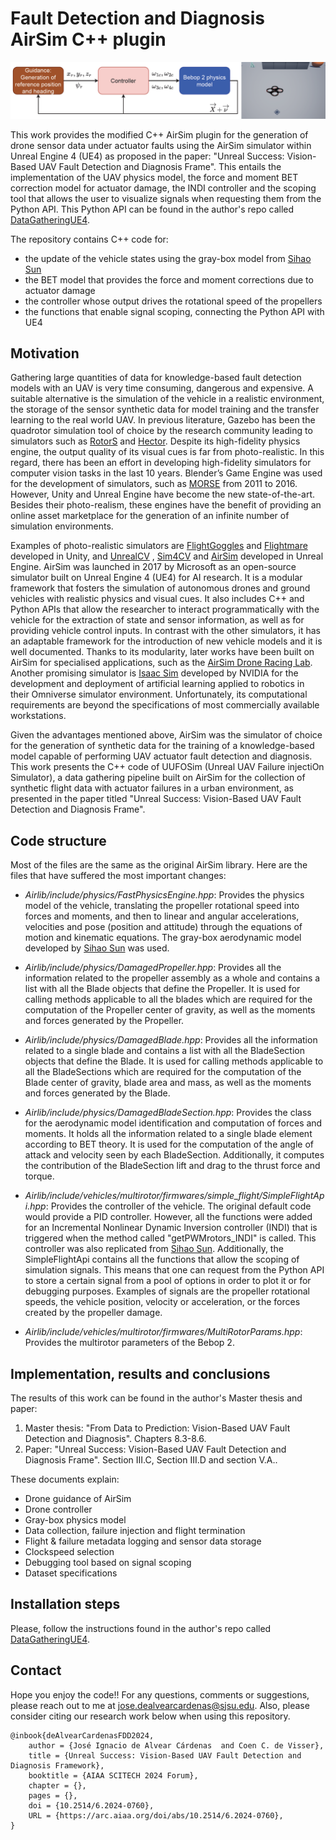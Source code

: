 # Fault Detection and Diagnosis AirSim C++ plugin
![record screenshot](Docs/frontpage.png)

This work provides the modified C++ AirSim plugin for the generation of drone sensor data under actuator faults using the AirSim simulator 
within Unreal Engine 4 (UE4) as proposed in the paper: "Unreal Success: Vision-Based UAV Fault Detection and Diagnosis Frame".
This entails the implementation of the UAV physics model, the force and moment BET correction model for actuator damage,
the INDI controller and the scoping tool that allows the
user to visualize signals when requesting them from the Python API. This Python API can be found in
the author's repo called [DataGatheringUE4](https://github.com/joigalcar3/DataGatheringUE4).

The repository contains C++ code for:
- the update of the vehicle states using the gray-box model from [Sihao Sun](https://arc.aiaa.org/doi/10.2514/1.C035135)
- the BET model that provides the force and moment corrections due to actuator damage
- the controller whose output drives the rotational speed of the propellers
- the functions that enable signal scoping, connecting the Python API with UE4


## Motivation
Gathering large quantities of data for knowledge-based fault detection models with an UAV is very time consuming,
dangerous and expensive. A
suitable alternative is the simulation of the vehicle in a realistic environment, the storage of the sensor synthetic data for
model training and the transfer learning to the real world UAV. In previous literature, Gazebo has been the quadrotor simulation tool of choice by the research community leading
to simulators such as [RotorS](https://link.springer.com/chapter/10.1007/978-3-319-26054-9_23) and [Hector](https://link.springer.com/chapter/10.1007/978-3-662-44468-9_58).
Despite its high-fidelity physics engine, the output quality of its
visual cues is far from photo-realistic. In this regard, there has been an effort in developing high-fidelity simulators for
computer vision tasks in the last 10 years. Blender’s Game Engine was used for the development of simulators, such as
[MORSE](https://ieeexplore.ieee.org/document/5980252) from 2011 to 2016. However, Unity and Unreal Engine have become the new state-of-the-art.
Besides their photo-realism, these engines have the benefit of providing an online asset marketplace for the generation
of an infinite number of simulation environments.

Examples of photo-realistic simulators are [FlightGoggles](https://flightgoggles.mit.edu/) and [Flightmare](https://github.com/uzh-rpg/flightmare)
 developed in Unity, and [UnrealCV](https://unrealcv.org/#:~:text=UnrealCV%20is%20an%20open%20source,external%20program%2C%20such%20as%20Caffe.)
, [Sim4CV](https://link.springer.com/article/10.1007/s11263-018-1073-7) and [AirSim](https://link.springer.com/chapter/10.1007/978-3-319-67361-5_40) developed in Unreal Engine. 
AirSim was launched in 2017 by Microsoft as an
open-source simulator built on Unreal Engine 4 (UE4) for AI research. It is a modular framework that fosters the
simulation of autonomous drones and ground vehicles with realistic physics and visual cues. It also includes C++ and
Python APIs that allow the researcher to interact programmatically with the vehicle for the extraction of state and sensor
information, as well as for providing vehicle control inputs. In contrast with the other simulators, it has an adaptable
framework for the introduction of new vehicle models and it is well documented. Thanks to its modularity, later works
have been built on AirSim for specialised applications, such as the [AirSim Drone Racing Lab](https://arxiv.org/abs/2003.05654). Another promising
simulator is [Isaac Sim](https://developer.nvidia.com/isaac-sim) developed by NVIDIA for the development and deployment of artificial learning applied to
robotics in their Omniverse simulator environment. Unfortunately, its computational requirements are beyond the
specifications of most commercially available workstations.

Given the advantages mentioned above, AirSim was the simulator of choice for the generation of synthetic data
for the training of a knowledge-based model capable of performing UAV actuator fault detection and diagnosis.
This work presents the C++ code of UUFOSim (Unreal UAV Failure injectiOn Simulator), a data gathering pipeline
built on AirSim for the collection of synthetic flight data with actuator failures in a urban environment, as
presented in the paper titled "Unreal Success: Vision-Based UAV Fault Detection and Diagnosis Frame".

## Code structure
Most of the files are the same as the original AirSim library. Here are the files that have suffered
the most important changes:

* *Airlib/include/physics/FastPhysicsEngine.hpp*: Provides the physics model of the vehicle, translating
the propeller rotational speed into forces and moments, and then to linear and angular accelerations,
velocities and pose (position and attitude) through the equations of motion and kinematic equations. The
gray-box aerodynamic model developed by [Sihao Sun](https://arc.aiaa.org/doi/10.2514/1.C035135) was used.

* *Airlib/include/physics/DamagedPropeller.hpp*: Provides all the information related to the propeller assembly as a whole and contains a list with all the
Blade objects that define the Propeller. It is used for calling methods applicable to all the blades which are required
for the computation of the Propeller center of gravity, as well as the moments and forces generated by the Propeller. 

* *Airlib/include/physics/DamagedBlade.hpp*: Provides all the information related to a single blade and contains a list with all the BladeSection objects that
define the Blade. It is used for calling methods applicable to all the BladeSections which are required for the
computation of the Blade center of gravity, blade area and mass, as well as the moments and forces generated by the
Blade.

* *Airlib/include/physics/DamagedBladeSection.hpp*:  Provides the class for the aerodynamic model identification and computation of forces and moments.
It holds all the information related to a single blade element according to BET theory. It is used for the
computation of the angle of attack and velocity seen by each BladeSection. Additionally, it computes the contribution
of the BladeSection lift and drag to the thrust force and torque.

* *Airlib/include/vehicles/multirotor/firmwares/simple_flight/SimpleFlightApi.hpp*: Provides the controller of the vehicle. The original default code would provide a PID controller. However, all the 
functions were added for an Incremental Nonlinear Dynamic Inversion controller (INDI) that is triggered when the method
called "getPWMrotors_INDI" is called. This controller was also replicated from [Sihao Sun](https://ieeexplore.ieee.org/document/9160894).
Additionally, the SimpleFlightApi contains all the functions that allow the scoping
of simulation signals. This means that one can request from the Python API to store a certain signal from a pool of options
in order to plot it or for debugging purposes. Examples of signals are the propeller rotational speeds, the vehicle position,
velocity or acceleration, or the forces created by the propeller damage. 

* *Airlib/include/vehicles/multirotor/firmwares/MultiRotorParams.hpp*: Provides the multirotor parameters of the Bebop 2.

## Implementation, results and conclusions
The results of this work can be found in the author's Master thesis and paper:

1. Master thesis: "From Data to Prediction: Vision-Based UAV Fault Detection and Diagnosis". Chapters 8.3-8.6.
2. Paper: "Unreal Success: Vision-Based UAV Fault Detection and Diagnosis Frame". Section III.C, Section III.D
and section V.A.. 

These documents explain:
* Drone guidance of AirSim
* Drone controller
* Gray-box physics model
* Data collection, failure injection and flight termination
* Flight & failure metadata logging and sensor data storage
* Clockspeed selection
* Debugging tool based on signal scoping
* Dataset specifications

## Installation steps
Please, follow the instructions found in the author's repo called 
[DataGatheringUE4](https://github.com/joigalcar3/DataGatheringUE4).


## Contact
Hope you enjoy the code!! For any questions, comments or suggestions, 
please reach out to me at [jose.dealvearcardenas@sjsu.edu](jose.dealvearcardenas@sjsu.edu). Also, 
please consider citing our research work below when using this repository.


    @inbook{deAlvearCardenasFDD2024,
        author = {José Ignacio de Alvear Cárdenas  and Coen C. de Visser},
        title = {Unreal Success: Vision-Based UAV Fault Detection and Diagnosis Framework},
        booktitle = {AIAA SCITECH 2024 Forum},
        chapter = {},
        pages = {},
        doi = {10.2514/6.2024-0760},
        URL = {https://arc.aiaa.org/doi/abs/10.2514/6.2024-0760},
    }

